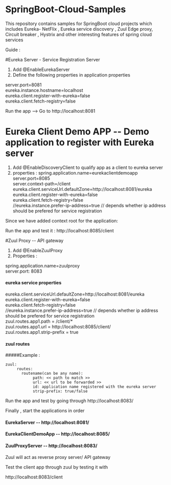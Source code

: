 # SpringBoot-Cloud-Samples
This repository contains samples for SpringBoot cloud projects which includes Eureka- NetFlix , Eureka service discovery , Zuul Edge proxy, Circuit breaker , Hystrix  and other interesting features of spring cloud services


Guide :

#Eureka Server - Service Registration Server 

1. Add @EnableEurekaServer 
2. Define the following properties in application properties 

server.port=8081  <br />
eureka.instance.hostname=localhost  <br />
eureka.client.register-with-eureka=false  <br />
eureka.client.fetch-registry=false  <br />

    

Run the app --> Go to http://localhost:8081 


# Eureka Client Demo APP -- Demo application to register with Eureka server 


1. Add @EnableDiscoveryClient to qualify app as a client to eureka server
2. properties : 
spring.application.name=eurekaclientdemoapp<br />
server.port=8085  <br />
server.context-path=/client   <br />
eureka.client.serviceUrl.defaultZone=http://localhost:8081/eureka <br/>
eureka.client.register-with-eureka=false  <br />
eureka.client.fetch-registry=false  <br />
//eureka.instance.prefer-ip-address=true // depends whether ip address should be prefered for service registration<br /> 
    

Since we have added context root for the application: 

Run the app and test it : http://localhost:8085/client 


#Zuul Proxy -- API gateway


1. Add @EnableZuulProxy 
2. Properties : 

spring.application.name=zuulproxy<br />
server.port: 8083<br />

#### eureka service properties 
eureka.client.serviceUrl.defaultZone=http://localhost:8081/eureka <br/>
eureka.client.register-with-eureka=false  <br />
eureka.client.fetch-registry=false  <br />
//eureka.instance.prefer-ip-address=true // depends whether ip address should be prefered for service registration<br /> 
zuul.routes.app1.path = /client/* <br/>
zuul.routes.app1.url = http://localhost:8085/client/ <br/>
zuul.routes.app1.strip-prefix = true
  
#### zuul routes 
#####Example :<br />

  ```
  zuul:
       routes:
         routename(can be any name):
              path: << path to match >>
              url: << url to be forwarded >>
              id: application name registered with the eureka server
              strip-prefix: true/false  

```
      
 
 Run the app and test by going through http://localhost:8083/ 
 
 
 
 Finally , start the applications in order 
#### EurekaServer  -- http://localhost:8081/
#### EurekaClientDemoApp -- http://localhost:8085/
#### ZuulProxyServer -- http://localhost:8083/

Zuul will act as reverse proxy server/ API gateway 

Test the client app through zuul by testing it with

http://localhost:8083/client

